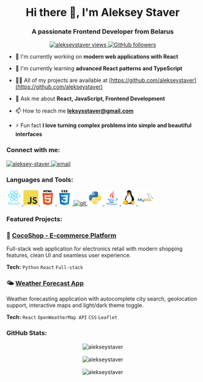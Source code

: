 <h1 align="center">Hi there 👋, I'm Aleksey Staver</h1>
<h3 align="center">A passionate Frontend Developer from Belarus</h3>

<p align="center">
  <a href="https://github.com/alekseystaver">
    <img src="https://komarev.com/ghpvc/?username=alekseystaver&label=Profile%20views&color=0e75b6&style=flat" alt="alekseystaver views" />
  </a>
  <a href="https://github.com/alekseystaver?tab=followers">
    <img src="https://img.shields.io/github/followers/alekseystaver?label=Followers&style=social" alt="GitHub followers"/>
  </a>
</p>

- 🔭 I'm currently working on **modern web applications with React**

- 🌱 I'm currently learning **advanced React patterns and TypeScript**

- 👨‍💻 All of my projects are available at [https://github.com/alekseystaver](https://github.com/alekseystaver)

- 💬 Ask me about **React, JavaScript, Frontend Development**

- 📫 How to reach me **leksysstaver@gmail.com**

- ⚡ Fun fact **I love turning complex problems into simple and beautiful interfaces**

<h3 align="left">Connect with me:</h3>
<p align="left">
  <a href="https://linkedin.com/in/aleksey-staver" target="blank">
    <img align="center" src="https://raw.githubusercontent.com/rahuldkjain/github-profile-readme-generator/master/src/images/icons/Social/linked-in-alt.svg" alt="aleksey-staver" height="30" width="40" />
  </a>
  <a href="mailto:leksysstaver@gmail.com" target="blank">
    <img align="center" src="https://img.icons8.com/color/48/000000/gmail-new.png" alt="email" height="30" width="40" />
  </a>
</p>

<h3 align="left">Languages and Tools:</h3>
<p align="left">
  <a href="https://reactjs.org/" target="_blank" rel="noreferrer">
    <img src="https://raw.githubusercontent.com/devicons/devicon/master/icons/react/react-original-wordmark.svg" alt="react" width="40" height="40"/>
  </a>
  <a href="https://developer.mozilla.org/en-US/docs/Web/JavaScript" target="_blank" rel="noreferrer">
    <img src="https://raw.githubusercontent.com/devicons/devicon/master/icons/javascript/javascript-original.svg" alt="javascript" width="40" height="40"/>
  </a>
  <a href="https://www.w3.org/html/" target="_blank" rel="noreferrer">
    <img src="https://raw.githubusercontent.com/devicons/devicon/master/icons/html5/html5-original-wordmark.svg" alt="html5" width="40" height="40"/>
  </a>
  <a href="https://www.w3schools.com/css/" target="_blank" rel="noreferrer">
    <img src="https://raw.githubusercontent.com/devicons/devicon/master/icons/css3/css3-original-wordmark.svg" alt="css3" width="40" height="40"/>
  </a>
  <a href="https://git-scm.com/" target="_blank" rel="noreferrer">
    <img src="https://www.vectorlogo.zone/logos/git-scm/git-scm-icon.svg" alt="git" width="40" height="40"/>
  </a>
  <a href="https://www.python.org" target="_blank" rel="noreferrer">
    <img src="https://raw.githubusercontent.com/devicons/devicon/master/icons/python/python-original.svg" alt="python" width="40" height="40"/>
  </a>
  <a href="https://www.java.com" target="_blank" rel="noreferrer">
    <img src="https://raw.githubusercontent.com/devicons/devicon/master/icons/java/java-original.svg" alt="java" width="40" height="40"/>
  </a>
  <a href="https://www.linux.org/" target="_blank" rel="noreferrer">
    <img src="https://raw.githubusercontent.com/devicons/devicon/master/icons/linux/linux-original.svg" alt="linux" width="40" height="40"/>
  </a>
  <a href="https://www.mysql.com/" target="_blank" rel="noreferrer">
    <img src="https://raw.githubusercontent.com/devicons/devicon/master/icons/mysql/mysql-original-wordmark.svg" alt="mysql" width="40" height="40"/>
  </a>
</p>

<h3 align="left">Featured Projects:</h3>

### 🛒 [CocoShop - E-commerce Platform](https://github.com/alekseystaver/CocoShop)
Full-stack web application for electronics retail with modern shopping features, clean UI and seamless user experience.

**Tech:** `Python` `React` `Full-stack`

### 🌤️ [Weather Forecast App](https://github.com/alekseystaver/Weather-Forecast)
Weather forecasting application with autocomplete city search, geolocation support, interactive maps and light/dark theme toggle.

**Tech:** `React` `OpenWeatherMap API` `CSS` `Leaflet`

<h3 align="left">GitHub Stats:</h3>

<p align="center">
  <img align="center" src="https://github-readme-stats.vercel.app/api?username=alekseystaver&show_icons=true&locale=en&theme=radical" alt="alekseystaver" />
</p>

<p align="center">
  <img align="center" src="https://github-readme-streak-stats.herokuapp.com/?user=alekseystaver&theme=radical" alt="alekseystaver" />
</p>

<p align="center">
  <img align="center" src="https://github-readme-stats.vercel.app/api/top-langs?username=alekseystaver&show_icons=true&locale=en&layout=compact&theme=radical" alt="alekseystaver" />
</p>
